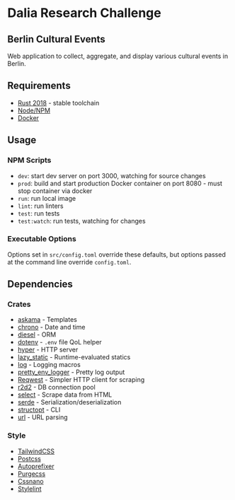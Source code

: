 # Dalia Research Challenge

## Berlin Cultural Events

Web application to collect, aggregate, and display various cultural events in Berlin.

## Requirements

- [Rust 2018](https://www.rust-lang.org/) - stable toolchain
- [Node/NPM](https://nodejs.org/en/)
- [Docker](https://www.docker.com/)

## Usage

### NPM Scripts

- `dev`: start dev server on port 3000, watching for source changes
- `prod`: build and start production Docker container on port 8080 - must stop container via docker
- `run`: run local image
- `lint`: run linters
- `test`: run tests
- `test:watch`: run tests, watching for changes

### Executable Options

Options set in `src/config.toml` override these defaults, but options passed at the command line override `config.toml`.

## Dependencies

### Crates

- [askama](https://github.com/djc/askama) - Templates
- [chrono](https://github.com/chronotope/chrono) - Date and time
- [diesel](https://diesel.rs) - ORM
- [dotenv](https://github.com/emberian/rust-dotenv) - `.env` file QoL helper
- [hyper](https://hyper.rs/) - HTTP server
- [lazy_static](https://github.com/rust-lang-nursery/lazy-static.rs) - Runtime-evaluated statics
- [log](https://github.com/rust-lang/log) - Logging macros
- [pretty_env_logger](https://github.com/seanmonstar/pretty-env-logger) - Pretty log output
- [Reqwest](https://github.com/seanmonstar/reqwest) - Simpler HTTP client for scraping
- [r2d2](https://github.com/sfackler/r2d2) - DB connection pool
- [select](https://github.com/utkarshkukreti/select.rs) - Scrape data from HTML
- [serde](https://serde.rs/) - Serialization/deserialization
- [structopt](https://github.com/TeXitoi/structopt) - CLI
- [url](https://github.com/servo/rust-url) - URL parsing

### Style

- [TailwindCSS](https://tailwindcss.com/)
- [Postcss](https://postcss.org/)
- [Autoprefixer](https://github.com/postcss/autoprefixer)
- [Purgecss](https://purgecss.com/)
- [Cssnano](https://cssnano.co/)
- [Stylelint](https://stylelint.io/)
